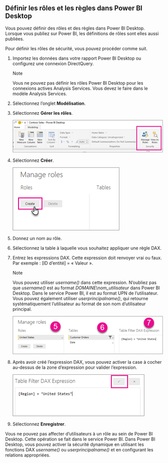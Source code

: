 ## <a name="define-roles-and-rules-within-power-bi-desktop"></a>Définir les rôles et les règles dans Power BI Desktop
Vous pouvez définir des rôles et des règles dans Power BI Desktop. Lorsque vous publiez sur Power BI, les définitions de rôles sont elles aussi publiées.

Pour définir les rôles de sécurité, vous pouvez procéder comme suit.

1. Importez les données dans votre rapport Power BI Desktop ou configurez une connexion DirectQuery.
   
   > [!NOTE]
   > Vous ne pouvez pas définir les rôles Power BI Desktop pour les connexions actives Analysis Services. Vous devez le faire dans le modèle Analysis Services.
   > 
   > 
2. Sélectionnez l’onglet **Modélisation**.
3. Sélectionnez **Gérer les rôles**.
   
   ![](./media/rls-desktop-define-roles/powerbi-desktop-security.png)
4. Sélectionnez **Créer**.
   
   ![](./media/rls-desktop-define-roles/powerbi-desktop-security-create-role.png)
5. Donnez un nom au rôle. 
6. Sélectionnez la table à laquelle vous souhaitez appliquer une règle DAX.
7. Entrez les expressions DAX. Cette expression doit renvoyer vrai ou faux. Par exemple : [ID d’entité] = « Valeur ».
   
   > [!NOTE]
   > Vous pouvez utiliser *username()* dans cette expression. N’oubliez pas que *username()* est au format *DOMAINE\nom_utilisateur* dans Power BI Desktop. Dans le service Power BI, il est au format UPN de l’utilisateur. Vous pouvez également utiliser *userprincipalname()*, qui retourne systématiquement l’utilisateur au format de son nom d’utilisateur principal.
   > 
   > 
   
   ![](./media/rls-desktop-define-roles/powerbi-desktop-security-create-rule.png)
8. Après avoir créé l’expression DAX, vous pouvez activer la case à cocher au-dessus de la zone d’expression pour valider l’expression.
   
   ![](./media/rls-desktop-define-roles/powerbi-desktop-security-validate-dax.png)
9. Sélectionnez **Enregistrer**.

Vous ne pouvez pas affecter d’utilisateurs à un rôle au sein de Power BI Desktop. Cette opération se fait dans le service Power BI. Dans Power BI Desktop, vous pouvez activer la sécurité dynamique en utilisant les fonctions DAX *username()* ou *userprincipalname()* et en configurant les relations appropriées.

